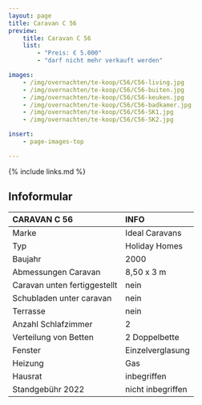 ```yaml
---
layout: page
title: Caravan C 56
preview:
    title: Caravan C 56
    list:
        - "Preis: € 5.000"
        - "darf nicht mehr verkauft werden"

images:
    - /img/overnachten/te-koop/C56/C56-living.jpg
    - /img/overnachten/te-koop/C56/C56-buiten.jpg
    - /img/overnachten/te-koop/C56/C56-keuken.jpg
    - /img/overnachten/te-koop/C56/C56-badkamer.jpg
    - /img/overnachten/te-koop/C56/C56-SK1.jpg
    - /img/overnachten/te-koop/C56/C56-SK2.jpg

insert:
    - page-images-top

---
```


{% include links.md %}



## Infoformular

CARAVAN C 56                | INFO        |
:---------------------------|:------------|
Marke                       |Ideal Caravans
Typ                         |Holiday Homes
Baujahr                     |2000
Abmessungen Caravan         |8,50 x 3 m
Caravan unten fertiggestellt|nein
Schubladen unter caravan    |nein
Terrasse                    |nein
Anzahl Schlafzimmer         |2
Verteilung von Betten       |2 Doppelbette
Fenster                     |Einzelverglasung
Heizung                     |Gas
Hausrat                     |inbegriffen
Standgebühr 2022            |nicht inbegriffen
